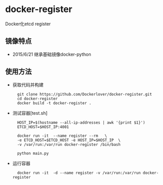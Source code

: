 # docker-register
Docker化etcd register

## 镜像特点

- 2015/6/21 继承基础镜像docker-python

## 使用方法

- 获取代码并构建

        git clone https://github.com/Dockerlover/docker-register.git
        cd docker-register
        docker build -t docker-register .

- 测试容器[test.sh]

        HOST_IP=$(hostname --all-ip-addresses | awk '{print $1}')
        ETCD_HOST=$HOST_IP:4001
        
        docker run -it  --name register --rm   \
        -e ETCD_HOST=$ETCD_HOST -e HOST_IP=$HOST_IP  \
        -v /var/run:/var/run docker-register /bin/bash
        
        python main.py

- 运行容器

        docker run -it  -d --name register -v /var/run:/var/run docker-register
